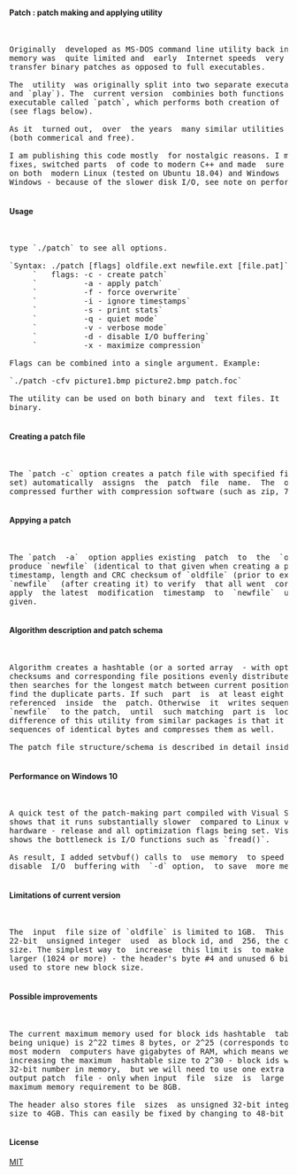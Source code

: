 #### Patch : patch making and applying utility 

<pre> 

Originally  developed as MS-DOS command line utility back in 1997, when computer
memory was  quite limited and  early  Internet speeds  very  slow, in  order  to
transfer binary patches as opposed to full executables. 

The  utility  was originally split into two separate executables (named `script`
and `play`). The  current version  combinies both functions in one (quite small)
executable called `patch`, which performs both creation of  patches and patching
(see flags below). 

As it  turned out,  over  the years  many similar utilities have  been developed
(both commerical and free). 

I am publishing this code mostly  for nostalgic reasons. I made some performance
fixes, switched parts  of code to modern C++ and made  sure it compiles and runs
on both  modern Linux (tested on Ubuntu 18.04) and Windows  10  (it's  slower on
Windows - because of the slower disk I/O, see note on performance below). 

</pre> 

#### Usage 

<pre> 

type `./patch` to see all options. 

`Syntax: ./patch [flags] oldfile.ext newfile.ext [file.pat]` 
     `   flags: -c - create patch`
     `          -a - apply patch`
     `          -f - force overwrite`
     `          -i - ignore timestamps`
     `          -s - print stats`
     `          -q - quiet mode`
     `          -v - verbose mode`
     `          -d - disable I/O buffering`
     `          -x - maximize compression`

Flags can be combined into a single argument. Example: 

`./patch -cfv picture1.bmp picture2.bmp patch.foc` 

The utility can be used on both binary and  text files. It  treats all files  as
binary. 

</pre> 

#### Creating a patch file 

<pre> 

The `patch -c` option creates a patch file with specified file name or (when not
set) automatically  assigns  the  patch  file  name.  The  output  file  can  be
compressed further with compression software (such as zip, 7zip etc). 

</pre> 

#### Appying a patch 

<pre> 

The `patch  -a`  option applies existing  patch  to  the  `oldfile`,  and should
produce `newfile` (identical to that given when creating a patch). It will check
timestamp, length and CRC checksum of `oldfile` (prior to execution) and of  the
`newfile`  (after creating it) to verify  that all went  correctly. It will also
apply  the latest  modification  timestamp  to  `newfile`  unless `-i` option is
given. 

</pre> 

#### Algorithm description and patch schema 

<pre> 

Algorithm creates a hashtable (or a sorted array  - with optional #define)  with
checksums and corresponding file positions evenly distributed over `oldfile`. It
then searches for the longest match between current position inside `newfile` to
find the duplicate parts. If such  part  is  at least eight bytes long, it  gets
referenced  inside  the  patch. Otherwise  it  writes sequences  of  bytes  from
`newfile`  to the patch,  until  such matching  part is  located.  An  important
difference of this utility from similar packages is that it also checks for long
sequences of identical bytes and compresses them as well. 

The patch file structure/schema is described in detail inside `main.cpp`. 

</pre> 

#### Performance on Windows 10 

<pre> 

A quick test of the patch-making part compiled with Visual Studio on  Windows 10
shows that it runs substantially slower  compared to Linux version, on a similar
hardware - release and all optimization flags being set. Visual  Studio profiler
shows the bottleneck is I/O functions such as `fread()`. 

As result, I added setvbuf() calls to  use memory  to speed up disk I/O. You can
disable  I/O  buffering with  `-d` option,  to save  more memory for hash table.

</pre> 

#### Limitations of current version 

<pre> 

The  input  file size of `oldfile` is limited to 1GB.  This number is product of
22-bit  unsigned integer  used  as block id, and  256, the current maximum block
size. The simplest way to  increase  this limit is  to make  maximum block  size
larger (1024 or more) - the header's byte #4 and unused 6 bits of byte #5 can be
used to store new block size. 

</pre> 

#### Possible improvements 

<pre> 

The current maximum memory used for block ids hashtable  table (asuming all keys
being unique) is 2^22 times 8 bytes, or 2^25 (corresponds to 32 MB). As of 2020,
most modern  computers have gigabytes of RAM, which means we  have an  option of
increasing the maximum  hashtable size to 2^30 - block ids will still  fit  into
32-bit number in memory,  but we will need to use one extra byte for block id in
output patch  file - only when input  file  size  is  large enough - making  the
maximum memory requirement to be 8GB. 

The header also stores file  sizes  as unsigned 32-bit integers,  limiting  file
size to 4GB. This can easily be fixed by changing to 48-bit or 64-bit integers. 

</pre> 

#### License 

[MIT](https://choosealicense.com/licenses/mit/) 
